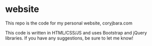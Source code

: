 # website
This repo is the code for my personal website, coryjbara.com

This code is written in HTML/CSS/JS and uses Bootstrap and jQuery libraries. If you have any suggestions, be sure to let me know!
